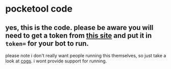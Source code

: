 # pocketool code
yes, this is the code. please be aware you will need to get a token from [this site](https://discordapp.com/developers/applciations) and put it in `token=` for your bot to run.
--
please note i don't really want people running this themselves, so just take a look at [cogs](https://github.com/EEKIM10/pocketool/code/pock/coggable). i wont provide support for running.
